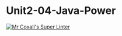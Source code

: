 # Unit2-04-Java-Power
[![Mr Coxall's Super Linter](https://github.com/ICS4U-Programming-MelodyB/Unit2-04-Java-Power/workflows/Mr%20Coxall's%20Super%20Linter/badge.svg)](https://github.com/ICS4U-Programming-MelodyB/Unit2-04-Java-Power/actions/)

